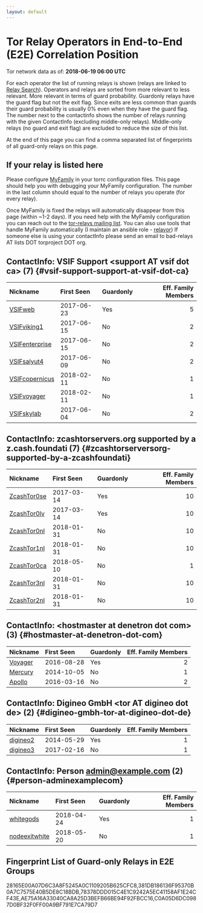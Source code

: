 ```yaml
---
layout: default
---
```



# Tor Relay Operators in End-to-End (E2E) Correlation Position

Tor network data as of: **2018-06-19 06:00 UTC**

For each operator the list of running relays is shown (relays are linked to [Relay Search](https://metrics.torproject.org/rs.html)).
Operators and relays are sorted from more relevant to less relevant. More relevant in terms of guard probability.
Guardonly relays have the guard flag but not the exit flag.
Since exits are less common than guards their guard probability is usually 0% even when they have the guard flag.
The number next to the contactinfo shows the number of relays running with the given ContactInfo (excluding middle-only relays).
Middle-only relays (no guard and exit flag) are excluded to reduce the size of this list.

At the end of this page you can find a comma separated list of fingerprints of all guard-only relays on this page.

## If your relay is listed here
Please configure [MyFamily](https://www.torproject.org/docs/tor-manual.html.en#MyFamily) in your torrc configuration files.
This page should help you with debugging your MyFamily configuration. The number in the last column should equal to the number of
relays you operate (for every relay).

Once MyFamily is fixed the relays will automatically disappear from this page (within ~1-2 days).
If you need help with the MyFamily configuration you can reach out to the
[tor-relays mailing list](https://lists.torproject.org/cgi-bin/mailman/listinfo/tor-relays).
You can also use tools that handle MyFamily automatically (I maintain an ansible role - 
[relayor](https://medium.com/@nusenu/deploying-tor-relays-with-ansible-6612593fa34d))
If someone else is using your contactInfo please send an email to bad-relays AT lists DOT torproject DOT org.


## ContactInfo: VSIF Support &lt;support AT vsif dot ca&gt; (7) {#vsif-support-support-at-vsif-dot-ca}

| Nickname                                                                                                  | First Seen   | Guardonly   |   Eff. Family Members |
|:----------------------------------------------------------------------------------------------------------|:-------------|:------------|----------------------:|
| [VSIFweb](https://metrics.torproject.org/rs.html#details/78378DDD015C4E1C9242A5EC41158AF1E24CF43E)        | 2017-06-23   | Yes         |                     5 |
| [VSIFviking1](https://metrics.torproject.org/rs.html#details/1DEB985E3EEC0E7E0F6A887B417065E63522C5E2)    | 2017-06-15   | No          |                     2 |
| [VSIFenterprise](https://metrics.torproject.org/rs.html#details/59AE2B55941324B24354ADAAF971FC2C9F836963) | 2017-06-15   | No          |                     2 |
| [VSIFsalyut4](https://metrics.torproject.org/rs.html#details/D2461A903A754DEA625827AB333A2ECD06CE2E43)    | 2017-06-09   | No          |                     2 |
| [VSIFcopernicus](https://metrics.torproject.org/rs.html#details/D509A7A321FF9660665B75CB19F0FF09964C0B80) | 2018-02-11   | No          |                     1 |
| [VSIFvoyager](https://metrics.torproject.org/rs.html#details/E1DDAE70F14B9A6A7C01BDB9BDCCB70307BEE90A)    | 2018-02-11   | No          |                     1 |
| [VSIFskylab](https://metrics.torproject.org/rs.html#details/F13B97699EF7328A6289E5C2540560903CBC79A8)     | 2017-06-04   | No          |                     2 |

## ContactInfo: zcashtorservers.org supported by a z.cash.foundati (7) {#zcashtorserversorg-supported-by-a-zcashfoundati}

| Nickname                                                                                               | First Seen   | Guardonly   |   Eff. Family Members |
|:-------------------------------------------------------------------------------------------------------|:-------------|:------------|----------------------:|
| [ZcashTor0se](https://metrics.torproject.org/rs.html#details/381DB186136F95370B0A7C7575E40B5DE8C18BDB) | 2017-03-14   | Yes         |                    10 |
| [ZcashTor0lv](https://metrics.torproject.org/rs.html#details/53825DFB32426F4D02E2FAA43AF713DC185299F4) | 2017-03-14   | Yes         |                    10 |
| [ZcashTor0nl](https://metrics.torproject.org/rs.html#details/6B23021CB4B4FE6525D23BE8E6BA4F91EAAB0741) | 2018-01-31   | No          |                    10 |
| [ZcashTor1nl](https://metrics.torproject.org/rs.html#details/6E89911A8045A577C53BC06D539F6AD5340391D4) | 2018-01-31   | No          |                    10 |
| [ZcashTor0ca](https://metrics.torproject.org/rs.html#details/800C0EBDF0C7B4A7950D445435706CD9B901C47B) | 2018-05-10   | No          |                     1 |
| [ZcashTor3nl](https://metrics.torproject.org/rs.html#details/B5A68709FF46B730CCA37D98CA477C4B9FF9296D) | 2018-01-31   | No          |                    10 |
| [ZcashTor2nl](https://metrics.torproject.org/rs.html#details/DB3B3FBD826C80E24C45043044AD33489012920F) | 2018-01-31   | No          |                    10 |

## ContactInfo: &lt;hostmaster at denetron dot com&gt; (3) {#hostmaster-at-denetron-dot-com}

| Nickname                                                                                           | First Seen   | Guardonly   |   Eff. Family Members |
|:---------------------------------------------------------------------------------------------------|:-------------|:------------|----------------------:|
| [Voyager](https://metrics.torproject.org/rs.html#details/AE75A16A33040CA8A25D3BEFB66BE94F92FBCC16) | 2016-08-28   | Yes         |                     2 |
| [Mercury](https://metrics.torproject.org/rs.html#details/484CEAF51A37EC992645FB6257B2EBC4AE20D9B7) | 2014-10-05   | No          |                     1 |
| [Apollo](https://metrics.torproject.org/rs.html#details/9A630383897133B05DB56532ECC91214CF195F68)  | 2016-03-16   | No          |                     2 |

## ContactInfo: Digineo GmbH &lt;tor AT digineo dot de&gt; (2) {#digineo-gmbh-tor-at-digineo-dot-de}

| Nickname                                                                                            | First Seen   | Guardonly   |   Eff. Family Members |
|:----------------------------------------------------------------------------------------------------|:-------------|:------------|----------------------:|
| [digineo2](https://metrics.torproject.org/rs.html#details/C0A05D6DC0987D0BF32F0FF00A9BF791E7CA79D7) | 2014-05-29   | Yes         |                     1 |
| [digineo3](https://metrics.torproject.org/rs.html#details/B21211A1A2C68F2D9E57E3C7AEAF4F04AFC10E7F) | 2017-02-16   | No          |                     1 |

## ContactInfo: Person admin@example.com (2) {#person-adminexamplecom}

| Nickname                                                                                                 | First Seen   | Guardonly   |   Eff. Family Members |
|:---------------------------------------------------------------------------------------------------------|:-------------|:------------|----------------------:|
| [whitegods](https://metrics.torproject.org/rs.html#details/28165E00A07D6C3A8F5245A0C1109205B625CFC8)     | 2018-04-24   | Yes         |                     1 |
| [nodeexitwhite](https://metrics.torproject.org/rs.html#details/E17023BCBD6E8656EC8CAAF56EBB4F638F1E49B2) | 2018-05-20   | No          |                     1 |


## Fingerprint List of Guard-only Relays in E2E Groups

28165E00A07D6C3A8F5245A0C1109205B625CFC8,381DB186136F95370B0A7C7575E40B5DE8C18BDB,78378DDD015C4E1C9242A5EC41158AF1E24CF43E,AE75A16A33040CA8A25D3BEFB66BE94F92FBCC16,C0A05D6DC0987D0BF32F0FF00A9BF791E7CA79D7